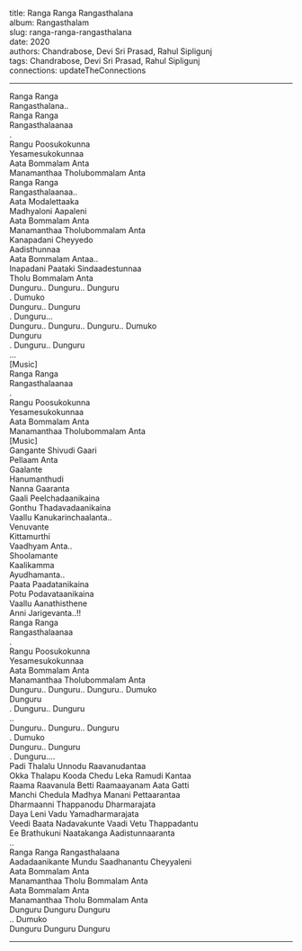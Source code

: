 title: Ranga Ranga Rangasthalana  
album: Rangasthalam  
slug: ranga-ranga-rangasthalana  
date: 2020  
authors: Chandrabose, Devi Sri Prasad, Rahul Sipligunj  
tags: Chandrabose, Devi Sri Prasad, Rahul Sipligunj  
connections: updateTheConnections  

------------

Ranga Ranga  
Rangasthalana..  
Ranga Ranga  
Rangasthalaanaa  
.  
Rangu Poosukokunna  
Yesamesukokunnaa  
Aata Bommalam Anta  
Manamanthaa Tholubommalam Anta  
Ranga Ranga  
Rangasthalaanaa..  
Aata Modalettaaka  
Madhyaloni Aapaleni  
Aata Bommalam Anta  
Manamanthaa Tholubommalam Anta  
Kanapadani Cheyyedo  
Aadisthunnaa  
Aata Bommalam Antaa..  
Inapadani Paataki Sindaadestunnaa  
Tholu Bommalam Anta  
Dunguru.. Dunguru.. Dunguru  
. Dumuko  
Dunguru.. Dunguru  
. Dunguru...  
Dunguru.. Dunguru.. Dunguru.. Dumuko  
Dunguru  
. Dunguru.. Dunguru  
...  
[Music]  
Ranga Ranga  
Rangasthalaanaa  
.  
Rangu Poosukokunna  
Yesamesukokunnaa  
Aata Bommalam Anta  
Manamanthaa Tholubommalam Anta  
[Music]  
Gangante Shivudi Gaari  
Pellaam Anta  
Gaalante  
Hanumanthudi  
Nanna Gaaranta  
Gaali Peelchadaanikaina  
Gonthu Thadavadaanikaina  
Vaallu Kanukarinchaalanta..  
Venuvante  
Kittamurthi  
Vaadhyam Anta..  
Shoolamante  
Kaalikamma  
Ayudhamanta..  
Paata Paadatanikaina  
Potu Podavataanikaina  
Vaallu Aanathisthene  
Anni Jarigevanta..!!  
Ranga Ranga  
Rangasthalaanaa  
.  
Rangu Poosukokunna  
Yesamesukokunnaa  
Aata Bommalam Anta  
Manamanthaa Tholubommalam Anta  
Dunguru.. Dunguru.. Dunguru.. Dumuko  
Dunguru  
. Dunguru.. Dunguru  
..  
Dunguru.. Dunguru.. Dunguru  
. Dumuko  
Dunguru.. Dunguru  
. Dunguru....  
Padi Thalalu Unnodu Raavanudantaa  
Okka Thalapu Kooda Chedu Leka Ramudi Kantaa  
Raama Raavanula Betti Raamaayanam Aata Gatti  
Manchi Chedula Madhya Manani Pettaarantaa  
Dharmaanni Thappanodu Dharmarajata  
Daya Leni Vadu Yamadharmarajata  
Veedi Baata Nadavakunte Vaadi Vetu Thappadantu  
Ee Brathukuni Naatakanga Aadistunnaaranta  
..  
Ranga Ranga Rangasthalaana  
Aadadaanikante Mundu Saadhanantu Cheyyaleni  
Aata Bommalam Anta  
Manamanthaa Tholu Bommalam Anta  
Aata Bommalam Anta  
Manamanthaa Tholu Bommalam Anta  
Dunguru Dunguru Dunguru  
.. Dumuko  
Dunguru Dunguru Dunguru  


------------
